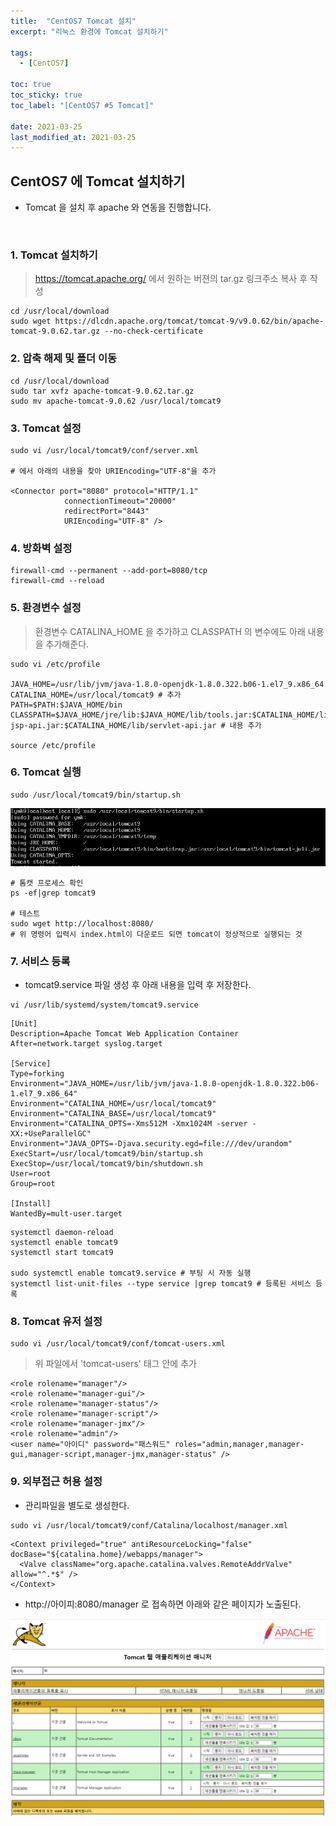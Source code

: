 ```yaml
---
title:  "CentOS7 Tomcat 설치"
excerpt: "리눅스 환경에 Tomcat 설치하기"

tags:
  - [CentOS7]

toc: true
toc_sticky: true
toc_label: "[CentOS7 #5 Tomcat]"
 
date: 2021-03-25
last_modified_at: 2021-03-25
---
```


## CentOS7 에 Tomcat 설치하기
- Tomcat 을 설치 후 apache 와 연동을 진행합니다.

<br>


### 1. Tomcat 설치하기
  > https://tomcat.apache.org/ 에서 원하는 버젼의 tar.gz 링크주소 복사 후 작성 

  ```
  cd /usr/local/download
  sudo wget https://dlcdn.apache.org/tomcat/tomcat-9/v9.0.62/bin/apache-tomcat-9.0.62.tar.gz --no-check-certificate
  ```

### 2. 압축 해제 및 폴더 이동

  ```
  cd /usr/local/download
  sudo tar xvfz apache-tomcat-9.0.62.tar.gz
  sudo mv apache-tomcat-9.0.62 /usr/local/tomcat9
  ```

### 3. Tomcat 설정

  ```
  sudo vi /usr/local/tomcat9/conf/server.xml

  # 에서 아래의 내용을 찾아 URIEncoding="UTF-8"을 추가
		
  <Connector port="8080" protocol="HTTP/1.1"
              connectionTimeout="20000"
              redirectPort="8443"
              URIEncoding="UTF-8" />
  ```

### 4. 방화벽 설정

  ```
  firewall-cmd --permanent --add-port=8080/tcp
  firewall-cmd --reload
  ```

### 5. 환경변수 설정
  > 환경변수 CATALINA_HOME 을 추가하고 CLASSPATH 의 변수에도 아래 내용을 추가해준다.

  ```
  sudo vi /etc/profile

  JAVA_HOME=/usr/lib/jvm/java-1.8.0-openjdk-1.8.0.322.b06-1.el7_9.x86_64
  CATALINA_HOME=/usr/local/tomcat9 # 추가
  PATH=$PATH:$JAVA_HOME/bin
  CLASSPATH=$JAVA_HOME/jre/lib:$JAVA_HOME/lib/tools.jar:$CATALINA_HOME/lib-jsp-api.jar:$CATALINA_HOME/lib/servlet-api.jar # 내용 추가

  source /etc/profile
  ```

### 6. Tomcat 실행

  ```
  sudo /usr/local/tomcat9/bin/startup.sh
  ```

![VMWare](/assets/image/linux/Centos_install_tomcat_01.PNG)

  ```
  # 톰캣 프로세스 확인
  ps -ef|grep tomcat9

  # 테스트
  sudo wget http://localhost:8080/
  # 위 명령어 입력시 index.html이 다운로드 되면 tomcat이 정상적으로 실행되는 것
  ```

### 7. 서비스 등록
  - tomcat9.service 파일 생성 후 아래 내용을 입력 후 저장한다.

  ```
  vi /usr/lib/systemd/system/tomcat9.service
  ```

  ```
  [Unit]
  Description=Apache Tomcat Web Application Container
  After=network.target syslog.target

  [Service]
  Type=forking
  Environment="JAVA_HOME=/usr/lib/jvm/java-1.8.0-openjdk-1.8.0.322.b06-1.el7_9.x86_64"
  Environment="CATALINA_HOME=/usr/local/tomcat9"
  Environment="CATALINA_BASE=/usr/local/tomcat9"
  Environment="CATALINA_OPTS=-Xms512M -Xmx1024M -server -XX:+UseParallelGC"
  Environment="JAVA_OPTS=-Djava.security.egd=file:///dev/urandom"
  ExecStart=/usr/local/tomcat9/bin/startup.sh
  ExecStop=/usr/local/tomcat9/bin/shutdown.sh
  User=root
  Group=root

  [Install]
  WantedBy=mult-user.target
  ```

  ```
  systemctl daemon-reload
  systemctl enable tomcat9
  systemctl start tomcat9

  sudo systemctl enable tomcat9.service # 부팅 시 자동 실행
  systemctl list-unit-files --type service |grep tomcat9 # 등록된 서비스 등록
  ```

### 8. Tomcat 유저 설정

  ```
  sudo vi /usr/local/tomcat9/conf/tomcat-users.xml
  ```
  
  > 위 파일에서 'tomcat-users' 태그 안에 추가

  ```
  <role rolename="manager"/>
  <role rolename="manager-gui"/>
  <role rolename="manager-status"/>
  <role rolename="manager-script"/>
  <role rolename="manager-jmx"/>
  <role rolename="admin"/>
  <user name="아이디" password="패스워드" roles="admin,manager,manager-gui,manager-script,manager-jmx,manager-status" />
  ```

### 9. 외부접근 허용 설정
  - 관리파일을 별도로 생성한다.

  ```
  sudo vi /usr/local/tomcat9/conf/Catalina/localhost/manager.xml
  ```
  
  ```
  <Context privileged="true" antiResourceLocking="false" docBase="${catalina.home}/webapps/manager">
    <Valve className="org.apache.catalina.valves.RemoteAddrValve" allow="^.*$" />
  </Context>
  ```

  - http://아이피:8080/manager  로 접속하면 아래와 같은 페이지가 노출된다.

![VMWare](/assets/image/linux/Centos_install_tomcat_02.PNG)
